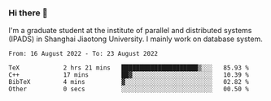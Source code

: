 ### Hi there 👋

I'm a graduate student at the institute of parallel and distributed systems (IPADS) in Shanghai Jiaotong University. I mainly work on database system.

<!--START_SECTION:waka-->

```text
From: 16 August 2022 - To: 23 August 2022

TeX            2 hrs 21 mins   █████████████████████▒░░░   85.93 %
C++            17 mins         ██▓░░░░░░░░░░░░░░░░░░░░░░   10.39 %
BibTeX         4 mins          ▓░░░░░░░░░░░░░░░░░░░░░░░░   02.82 %
Other          0 secs          ░░░░░░░░░░░░░░░░░░░░░░░░░   00.50 %
```

<!--END_SECTION:waka-->

<!--
**yqmmm/yqmmm** is a ✨ _special_ ✨ repository because its `README.md` (this file) appears on your GitHub profile.

Here are some ideas to get you started:

- 🔭 I’m currently working on ...
- 🌱 I’m currently learning ...
- 👯 I’m looking to collaborate on ...
- 🤔 I’m looking for help with ...
- 💬 Ask me about ...
- 📫 How to reach me: ...
- 😄 Pronouns: ...
- ⚡ Fun fact: ...
-->
